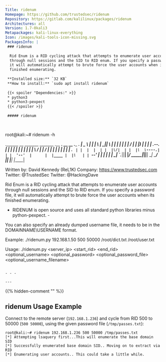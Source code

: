 ```yaml
---
Title: ridenum
Homepage: https://github.com/trustedsec/ridenum
Repository: https://gitlab.com/kalilinux/packages/ridenum
Architectures: all
Version: 1.7-0kali3
Metapackages: kali-linux-everything 
Icon: /images/kali-tools-icon-missing.svg
PackagesInfo: |
 ### ridenum
 
  Rid Enum is a RID cycling attack that attempts to enumerate user accounts
  through null sessions and the SID to RID enum. If you specify a password file,
  it will automatically attempt to brute force the user accounts when its
  finished enumerating.
 
 **Installed size:** `32 KB`  
 **How to install:** `sudo apt install ridenum`  
 
 {{< spoiler "Dependencies:" >}}
 * python3
 * python3-pexpect
 {{< /spoiler >}}
 
 ##### ridenum
 
 
 ```
 root@kali:~# ridenum -h
 
 .______       __   _______         _______ .__   __.  __    __  .___  ___.
 |   _  \     |  | |       \       |   ____||  \ |  | |  |  |  | |   \/   |
 |  |_)  |    |  | |  .--.  |      |  |__   |   \|  | |  |  |  | |  \  /  |
 |      /     |  | |  |  |  |      |   __|  |  . `  | |  |  |  | |  |\/|  |
 |  |\  \----.|  | |  '--'  |      |  |____ |  |\   | |  `--'  | |  |  |  |
 | _| `._____||__| |_______/  _____|_______||__| \__|  \______/  |__|  |__|
                             |______|
 
 Written by: David Kennedy (ReL1K)
 Company: https://www.trustedsec.com
 Twitter: @TrustedSec
 Twitter: @HackingDave
 
 Rid Enum is a RID cycling attack that attempts to enumerate user accounts through
 null sessions and the SID to RID enum. If you specify a password file, it will
 automatically attempt to brute force the user accounts when its finished enumerating.
 
 - RIDENUM is open source and uses all standard python libraries minus python-pexpect. -
 
 You can also specify an already dumped username file, it needs to be in the DOMAINNAME\USERNAME
 format.
 
 Example: ./ridenum.py 192.168.1.50 500 50000 /root/dict.txt /root/user.txt
 
 Usage: ./ridenum.py <server_ip> <start_rid> <end_rid> <optional_username> <optional_password> <optional_password_file> <optional_username_filename>
 
 ```
 
 - - -
 
---
```

{{% hidden-comment "<!--Do not edit anything above this line-->" %}}

## ridenum Usage Example

Connect to the remote server (`192.168.1.236`) and cycle from RID 500 to 50000 (`500 50000`), using the given password file (`/tmp/passes.txt`):

```
root@kali:~# ridenum 192.168.1.236 500 50000 /tmp/passes.txt
[*] Attempting lsaquery first...This will enumerate the base domain SID
[*] Successfully enumerated base domain SID.. Moving on to extract via RID
[*] Enumerating user accounts.. This could take a little while.
```
